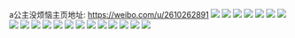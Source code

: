 a公主没烦恼主页地址: https://weibo.com/u/2610262891 
![](https://wx4.sinaimg.cn/mw2000/9b95736bly1h8niizi059j23402c0npg.jpg) 
![](https://wx4.sinaimg.cn/mw2000/9b95736bly1h8niiuokn5j23402c0kjn.jpg) 
![](https://wx4.sinaimg.cn/mw2000/9b95736bly1h8nij3tp5bj23402c0b2c.jpg) 
![](https://wx4.sinaimg.cn/mw2000/9b95736bly1h8aba52zl3j20mz05bmy2.jpg) 
![](https://wx4.sinaimg.cn/mw2000/9b95736bly1h89n29tb53j22c03407wj.jpg) 
![](https://wx4.sinaimg.cn/mw2000/9b95736bly1h89n22onbij22c0340x6q.jpg) 
![](https://wx4.sinaimg.cn/mw2000/9b95736bly1h7ghtmnxhfj22c0340e81.jpg) 
![](https://wx4.sinaimg.cn/mw2000/9b95736bly1h7ghtpm65yj22ak322e81.jpg) 
![](https://wx4.sinaimg.cn/mw2000/9b95736bly1h7ghvrqvstj21sc2dswoe.jpg) 
![](https://wx4.sinaimg.cn/mw2000/9b95736bly1h77g3rlwghj22c0340h5f.jpg) 
![](https://wx4.sinaimg.cn/mw2000/9b95736bly1h77g3lw7smj20u00y876p.jpg) 
![](https://wx4.sinaimg.cn/mw2000/9b95736bly1h774q7j3jmj23402c04qr.jpg) 
![](https://wx4.sinaimg.cn/mw2000/9b95736bly1h774q3kg0ej23402c04qr.jpg) 
![](https://wx4.sinaimg.cn/mw2000/9b95736bly1h755adcg0jj211x0w7dig.jpg) 
![](https://wx4.sinaimg.cn/mw2000/9b95736bly1h6keu281c0j22c034046i.jpg) 
![](https://wx4.sinaimg.cn/mw2000/9b95736bly1h69p6lmpujj21u42e2ajh.jpg) 
![](https://wx4.sinaimg.cn/mw2000/9b95736bly1h61nurjbpmj22oa35swmm.jpg) 
![](https://wx4.sinaimg.cn/mw2000/9b95736bly1h61nzz9xkrj20sp0w6jsw.jpg) 
![](https://wx4.sinaimg.cn/mw2000/9b95736bly1h61nvjzuuwj20u0140ab4.jpg) 
![](https://wx4.sinaimg.cn/mw2000/9b95736bly1h61nvumof8j20tx0w9ahz.jpg) 
